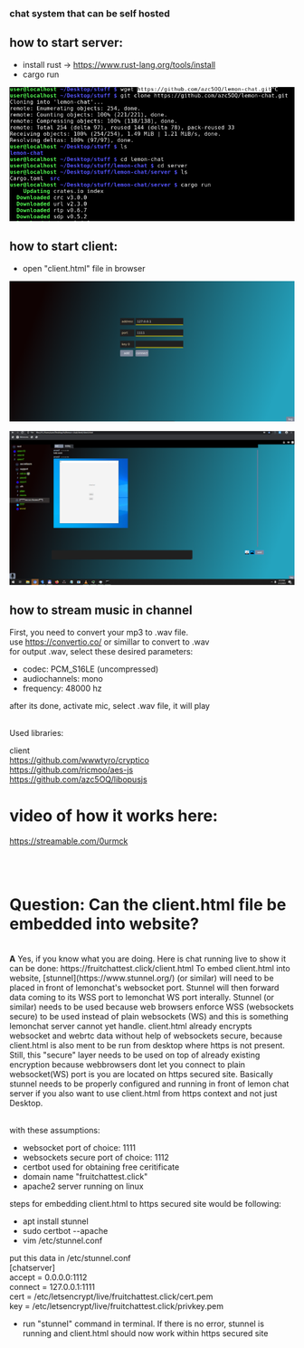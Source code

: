 ### chat system that can be self hosted

## how to start server:
- install rust -> https://www.rust-lang.org/tools/install
- cargo run

![](https://raw.githubusercontent.com/azc5OQ/lemon-chat/master/client/other/pic3.png)



## how to start client:
- open "client.html" file in browser


![](https://raw.githubusercontent.com/azc5OQ/lemon-chat/master/client/other/pic2.png)


![](https://raw.githubusercontent.com/azc5OQ/lemon-chat/master/client/other/test1.PNG)

## how to stream music in channel
First, you need to convert your mp3 to .wav file.
<br>
use https://convertio.co/ or simillar to convert to .wav
<br>
for output .wav, select these desired parameters:
- codec: PCM_S16LE (uncompressed)
- audiochannels: mono
- frequency: 48000 hz

after its done, activate mic, select .wav file, it will play
<br>


<br>
Used libraries:

client
<br>
https://github.com/wwwtyro/cryptico
<br>
https://github.com/ricmoo/aes-js
<br>
https://github.com/azc5OQ/libopusjs


# video of how it works here:
https://streamable.com/0urmck

<br>
<br>


# Question: Can the client.html file be embedded into website?
<br>
<b>A</b>  Yes, if you know what you are doing. Here is chat running live to show it can be done: https://fruitchattest.click/client.html
To embed client.html into website, [stunnel](https://www.stunnel.org/) (or similar) will need to be placed in front of lemonchat's websocket port. Stunnel will then forward data coming to its WSS port to lemonchat WS port interally. Stunnel (or similar) needs to be used because web browsers enforce WSS (websockets secure) to be used instead of plain websockets (WS) and this is something lemonchat server cannot yet handle. client.html already encrypts websocket and webrtc data without help of websockets secure, because client.html is also ment to be run from desktop where https is not present. Still, this "secure" layer needs to be used on top of already existing encryption because webbrowsers dont let you connect to plain websocket(WS) port is you are located on https secured site.  Basically stunnel needs to be properly configured and running in front of lemon chat server if you also want to use client.html from https context and not just Desktop.
<br />
<br />

with these assumptions: <br />
- websocket port of choice: 1111<br />
- websockets secure port of choice: 1112<br />
- certbot used for obtaining free ceritificate <br />
- domain name "fruitchattest.click"<br />
- apache2 server running on linux<br />

steps for embedding client.html to https secured site would be following:
- apt install stunnel<br />
- sudo certbot --apache<br />
- vim /etc/stunnel.conf<br />

put this data in /etc/stunnel.conf<br />
[chatserver]<br />
accept = 0.0.0.0:1112 <br />
connect = 127.0.0.1:1111<br />
cert = /etc/letsencrypt/live/fruitchattest.click/cert.pem<br />
key = /etc/letsencrypt/live/fruitchattest.click/privkey.pem<br />

- run "stunnel" command in terminal. If there is no error, stunnel is running and client.html should now work within https secured site <br />

